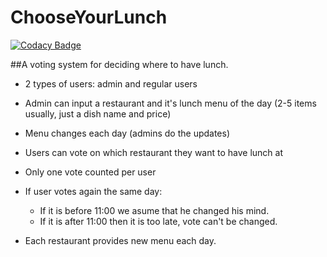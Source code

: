 # ChooseYourLunch
[![Codacy Badge](https://api.codacy.com/project/badge/Grade/cc4dc3c9b6054b19be5f768cd0f265f3)](https://www.codacy.com/app/valuyskiy/ChooseYourLunch?utm_source=github.com&amp;utm_medium=referral&amp;utm_content=valuyskiy/ChooseYourLunch&amp;utm_campaign=Badge_Grade)


##A voting system for deciding where to have lunch.

 * 2 types of users: admin and regular users
 * Admin can input a restaurant and it's lunch menu of the day (2-5 items usually, just a dish name and price)
 * Menu changes each day (admins do the updates)
 * Users can vote on which restaurant they want to have lunch at
 * Only one vote counted per user
 * If user votes again the same day:
    - If it is before 11:00 we asume that he changed his mind.
    - If it is after 11:00 then it is too late, vote can't be changed.
    
 * Each restaurant provides new menu each day.